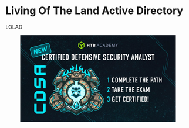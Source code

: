 # Living Of The Land Active Directory

LOLAD

<div data-full-width="true">

<figure><img src=".gitbook/assets/a4f23670e1833f3fdb077ca70bbd5d66.jpg" alt=""><figcaption></figcaption></figure>

</div>
